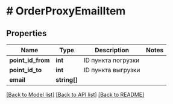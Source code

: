 # # OrderProxyEmailItem

## Properties

Name | Type | Description | Notes
------------ | ------------- | ------------- | -------------
**point_id_from** | **int** | ID пункта погрузки |
**point_id_to** | **int** | ID пункта выгрузки |
**email** | **string[]** |  |

[[Back to Model list]](../../README.md#models) [[Back to API list]](../../README.md#endpoints) [[Back to README]](../../README.md)
